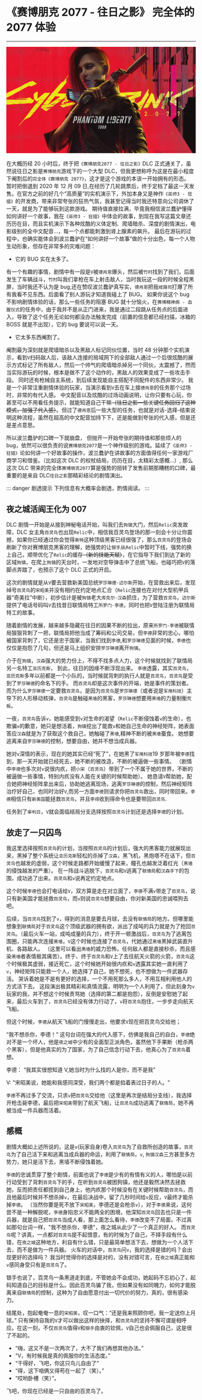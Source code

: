 # 《赛博朋克 2077 - 往日之影》 完全体的 2077 体验

---

![赛博朋克2077](../assets/interest/2077.webp)

在大概历经 20 小时后，终于把`《赛博朋克2077 - 往日之影》`DLC 正式通关了，虽然说往日之影是`赛博朋克`游戏下的一个大型 DLC，但我更想称呼为这是在最小程度下阉割后的`完全体《赛博朋克 2077》`，这才是这个游戏的本该一开始拥有的形态。
暂时把倒退到 2020 年 12 月 09 日,在经历了几轮跳票后，终于定档了最这一天发售。在官方之前的好几个“高质量”的实机演示下，外加本身又是神作`《巫师3 - 狂猎》`的开发商，带来非常夸张的狂热气氛，我甚至记得当时我还特意向公司调休了一天，就是为了能够玩到这款游戏。 期待值直接拉满，毕竟我相信波兰蠢驴懂得如何讲好一个故事，我在`《巫师3 - 狂猎》`中体会的故事，到现在我写这篇文章还历历在目，而且实机演示下各种炫酷的义体定制、爬墙暗杀、深度的剧情演出，电影级别的全中文配音...，每一个点都能刺激到肾上腺素的飙升。 最后在游玩的过程中，也确实能体会到波兰蠢驴在“如何讲好一个故事”做的十分出色，每一个人物生动形象，但存在非常多的灾难问题：

- 它的 BUG 实在太多了。

有一个有趣的事情，剧情中有一段是`V`被`德肖恩`爆头，然后被`竹村`找到了我们，后面发生了车辆战斗，`竹村`叫我们拿枪在车上射击敌人，当时我玩这一段的时候全程黑屏，当时我还不认为是 bug,还在赞叹波兰蠢驴真写实，`德肖恩`把我`岐路司`打爆了所有我看不见东西。后面看了别人游玩才知道我碰上了 BUG。 如果你说这个 bug 不影响剧情体验的话，那么一些任务的阻塞 BUG 就十分恼火，在`赛博精神病 - 血腥仪式`的任务中，由于我并不是从正门进来，我是通过二段跳从任务点的后面进入，导致了这个任务无论如何都没办法触发完成（前置的信息都已经扫描，冰箱的 BOSS 就是不出现），它的 bug 要说可以说一天。

- 它太多东西阉割了。

阉割最为深刻就是爬墙暗杀以及黑敌人标记同伙位置，当时 48 分钟那个实机演示，看到`V`扫码敌人后，该敌人连接的局域网下的全部敌人通过一个后很炫酷的展示方式标记了所有敌人，然后一个帅气的爬墙暗杀掉另一个同伙，太震撼了，然而当实际游玩的时候，根本是做不了这个动作的，黑敌人的效果变成了一些攻击手段。 同时还有枪械自主系统，到后续发现能自主搭配不同配件的东西非常少。 我是一个非常注重剧情体验的玩家，当演示看到`V`去在车上接`德肖恩`的任务那个过场时，非常的有代入感。 中文配音以及炫酷的过场动画说明，让你只要有心玩，你甚至可以不用看任务提示，就能知道自己干嘛~~（往日之影一些关键任务回归了这种模式，加强了代入感）~~。但过了`德肖恩`后一些大型的任务，也就是对话-选择-结束说明这种流程，虽然在超高的中文配音加持下下，还是能做到夸张的代入感，但是还是差点意思。

所以波兰蠢驴的口碑一下就崩盘， 但抛开一开始夸张的期待值和那些烦人的 bug，依然可以很负责的说`赛博朋克2077`是一个神作级别的游戏。延续了`《巫师3 - 狂猎》`论如何讲一个好故事的操作，波兰蠢驴在讲故事的方面值得任何一家游戏厂商学习和借鉴。（比如这次 DLC 的权杖结局，历历在目，太精彩太感概...）, 那么这次 DLC 带来的完全体`赛博朋克2077`算是强势的扭转了发售前期那糟糕的口碑，最重要的是来自 DLC`往日之影`那精彩结论的剧情演出。

::: danger 剧透提示
下列信息有大概率会剧透，酌情阅读。
:::

## 夜之城活阎王化为 007

DLC 剧情一开始是从接到神秘电话开始，叫我们去`狗镇`大门，然后`Relic`突发故障，DLC 女主角`百灵鸟`也出现`Relic`中，相信我百灵鸟登场的那一刻会十分让你震撼，如果你已经通过你会觉得`奥特`这种顶级黑客已经很强了，那么`百灵鸟`的登场会刷新了你对赛博朋克黑客的理解，她强势的让`银手`从`Relic`中暂时下线，强势的换上自己，顺带优化了`Relic`的缓存~~（新的技能天赋）~~，在它指导下我们到达了新的区域`狗镇`，在爬上`狗镇`的天台时，一发地对空导弹击中了总统飞船，也碰巧把`V`的落脚点弄踏了，也预示了这个 DLC 正式的开启。

这次的剧情就是从`V`要去营救新美国总统`罗莎琳德·迈尔斯`开始，在营救出来后，发现绰号`百灵鸟`的`宋昭美`并没有相约在约定地点汇合（`Relic`连接也在对付大型机甲兵器“奇美拉”中断），初步估计是被`狗镇`老大`库克尔·汉森`抓住，为了营救`百灵鸟`，`迈尔斯`提供了电话号码叫`V`去找昔日联情局特工`所罗门·李德`，同时也把`V`登陆注册为联情局特工的故事。

随着剧情的发展，越来越多隐藏在往日的因果不断的拉出，原来`所罗门·李德`被联情局狠狠背刺了一把，联情局把他当成了筹码和公司交易，但`李德`非常的忠心，哪怕被国家背刺了，它还是忠于国家，当我们找到`李德`,和`罗莎琳德`见面的时候，`李德`也仅仅是抱怨了几句，但还是马上组织安排`罗莎琳德`离开`狗镇`。

介于在`狗镇`，`汉森`强大的势力份上，不得不找多点人力，这个时候就找到了联情局另一名特工`亚历克斯`， 到此，往日的因缘不断浮现出来。 `李德`透露，其实`百灵鸟`，`亚历克斯`多年以前都是一个小队的，当时候就背刺的执行人就是`百灵鸟`，`百灵鸟`是受到了`罗莎琳德`的命名下的手。 而`百灵鸟`却是这次事件的开端，她是事件的策划者。而为什么`罗莎琳德`一定要救`百灵鸟`，是因为`百灵鸟`是`罗莎琳德`（或者说是`军用科技`）主导下的人形移动核弹，`百灵鸟`是触碰`黑墙`的黑客，`罗莎琳德`想要用`黑墙`的力量制衡`荒板`。

一夜，`百灵鸟`告诉`v`，她能感受到`v`对生命的渴望（`Relic`不断侵蚀着`v`的生命），也欺骗`v`的歉意，她只是想活着，`狗镇`挖出了能救`v`和她自己生命的神经矩阵，她表面答应`汉森`就是为了获取这个救自己，她触碰了`黑墙`,精神不断的被`黑墙`蚕食。 她想要逃离来自`罗莎琳德`的控制，想要自由，她并不想当成兵器。

她对`v`深情的表示，现在的她其实已经“死了”，在她黑了`军用科技`19 岁那年被`李德`找到，那一天开始就已经死去，她不断的被改造，不断的被逼做一些事情。 （剧情中`李德`也多次对`v`说很内疚，把`小宋`（`百灵鸟`）带到了一个不属于她的世界，不断的被逼做一些事情，特别内疚没有人能在关键的时候帮助她）。 她恳请`V`帮助她，配合她把神经矩阵拿出来后，协助她逃离现场，逃离`罗莎琳德`的控制，然后神经矩阵治疗好自己，也同时治好`V`,而另一方面`李德`则请求你把`百灵鸟`救出，同时带回来。`李德`相信只有`新美国`能拯救`百灵鸟`，并且`李得`收到得命令也是要带回`百灵鸟`.

任务到了`审判日`，`V`就会面临结局分支选择按照`百灵鸟`计划还是选择`李德`的计划。

## 放走了一只囚鸟

我这里选择按照`百灵鸟`的计划，当按照`百灵鸟`的计划后，强大的黑客能力就展现出来，黑掉了整个系统让`亚历克斯`轻松的杀掉了`汉森`，黑飞机，黑炮塔不在话下，但`百灵鸟`也越发的虚弱，这个时候走路都开始缓慢了起来，瞳孔也越发泛着红光（`黑墙`的侵蚀越发的严重）。 在一阵战斗逃脱下，`百灵鸟`和`V`逃离了`联情局`和`汉森手下`的包围，成功逃了出来。`百灵鸟`和`v`说再定约定地点。

这个时候`李德`也会打电话给`V`，双方算是走在对立面了，`李德`不满`v`带走了`百灵鸟`，说只有新美国才能拯救`百灵鸟`，而`v`则说`百灵鸟`想要自由，你对新美国的忠诚喂狗去吧。

后续，当`百灵鸟`找到了`v`，得到的消息是要去月球，去没有`联情局`的地方。但哪里能想象到`联情局`对于`百灵鸟`这个顶级武器的拥有欲，派出了成吨的兵力就是为了抢回`百灵鸟`。（最后火车一站，成吨成量的兵力），终于开一顿激战后，`百灵鸟`为了逃离包围圈，只能再次连接`黑墙`，`V`这个时候也连接了`百灵鸟`，代她通过`黑墙`黑掉武装直升机、各路敌人。 （这里可以看出`黑墙`的威力恐怖，任何敌人都是直接秒杀，而且感染`黑墙`者表情极其痛苦）。终于、终于`百灵鸟`和`V`上了去往航天火箭的火箭，`百灵鸟`这个时候极其虚弱，接近死亡，这个时候她开始很内疚和`v`透露其实她一直利用了`v`，神经矩阵只能救一个人，她选择了自己，她不想死，也不想做为一件武器存活。 哭诉着她是不是有更好的选择，一个不用死那么多人，不用互相利用他人的方式活下去。 这段演出极其精彩和真情流露，明明为一个人利用了，但此刻身为`v`玩家的我，并不想这个时候责骂她（选择的第二都是抱怨），反倒是安慰她了起来，最后火车到了，`百灵鸟`已经没有体力行动了，`v`将`百灵鸟`抱住，一步步走向航天飞船。

但这个时候，`李德`从航天飞船的门慢慢走出，他要求`V`现在把百灵鸟交给他；

“我不想杀你，李德！” 这句台词在强大的代入感下，仿佛是我自己的自白，`李德`绝对不是一个坏人，他是`夜之城`中少有的全面型正派角色，虽然他下手果断（枪杀两个黑客），但是他真实的为了国家，为了自己信念行动下去，他真心为了`百灵鸟`着想。

李德： “我其实很想知道 V,她当时为什么找的人是你，而不是我”

V: "宋昭美说，她能和我感同深受，我们两个都是掐着表过日子的人。"

`李德`不再过多了交流，只求`v`把`百灵鸟`交给他（这里是再次是结局分支线），我选择开枪击毙李德，最后把`宋昭美`带到了航天飞船，让`百灵鸟`成功逃离了`联情局`，她不再被当成一件兵器而活着。

## 感概

剧情大概如上述所说的，这是`v`(玩家自身)卷入`百灵鸟`为了自救所创造的故事，`百灵鸟`为了自己活下来和逃离当成兵器的命运，利用了`联情局`，`v`, `狗镇汉森`三方甚至多方势力，她只是活下去，黑墙不断侵蚀着她。

`李德`的忠诚贯穿了整个剧情，前面也说了`李德`是少有的有情有义的人，哪怕是以前行动受到了背刺`百灵鸟`下的手，在听到`百灵鸟`被困狗镇，他还是毅然决然去拯救她，反而把责任都揽到自己身上，他内疚那个时候没有在关键时候帮助`百灵鸟`，而且他最后时候并不想杀掉`v`，在最后决战中，留了几秒时间给`v`反应，`V`最终才能杀掉`李德`。 （当然你要是死不放下`宋昭美`，李德还是会枪杀`v`），对于`李德`来说，这何尝不是一种解脱呢，`李德`身陷忠义不能两全的困境，他深知`百灵鸟`回去也只是一件兵器，就是自己把`百灵鸟`当成人看，那上面怎么看待，`李德`改变不了局面，不过真如那句台词一样，"我不想杀你，李德"，夜之城从此少了一个真正的好人。 而`百灵鸟`呢？讲真，一点都对`百灵鸟`提不起恨意，有的时候为了自己，不择手段有什么错，在`夜之城`这种地方，利自有什么错，只是最简单想活下去，想做为一个人活下去，而不是做为一件兵器。 火车的对话中，`百灵鸟`问`v`，我的选择是错的吗？会出现更好的选择吗？ 我当时觉得你的选择是对的，没有对错可言，在`夜之城`真正能和`v`感同身受只有是`百灵鸟`了。

银手也说了，百灵鸟一条黑道走到底，不管她会不会成功，她起码不忘初心了，起码知道自己的目标是什么。因此百灵鸟骗了我，但如果没有如同魄力，如何才能脱离来自`联情局`的控制，这种为了自由愿意付出一切代价的努力，真的，很有感染力。

结尾处，抱起奄奄一息的`宋昭美`，叹一口气：“还是我来照顾你吧，我一定送你上月球。”
只有保持自我的`V`才可以做出这样的抉择，和`百灵鸟`的坚持不懈可谓是相呼应。在这一刻，不仅`百灵鸟`值得`V`和`银手`由衷的钦佩，`V`自己也会佩服自己，这是很了不起的。

- “嗨，这又不是一次两次了，大不了我们再想其他办法。”
- “V，有时候我是真的佩服你的生活态度。”
- “干得好，飞吧，你这只鸟儿自由了”
- “得，这下咱俩又得苟在一起了（笑）。”
- “哎哟卧槽（笑）”。

飞吧，你现在已经是一只自由的百灵鸟了。
